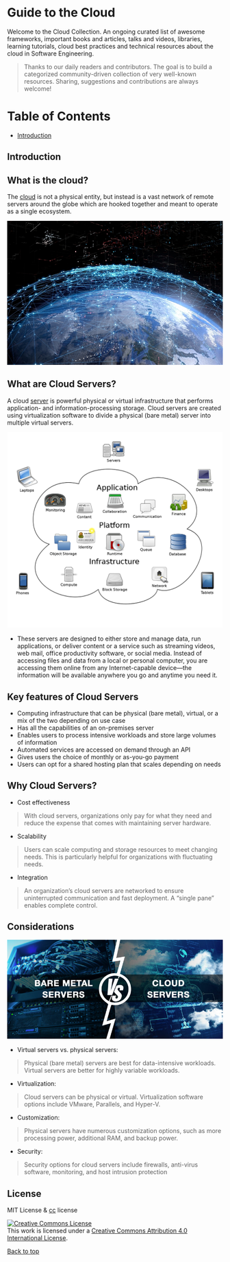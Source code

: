 
# Guide to the Cloud

Welcome to the Cloud Collection. An ongoing curated list of awesome frameworks, important books and articles, talks and videos, libraries, learning tutorials, cloud best practices and technical resources about the cloud in Software Engineering.

> Thanks to our daily readers and contributors. The goal is to build a categorized community-driven collection of very well-known resources. Sharing, suggestions and contributions are always welcome!

# Table of Contents
- [Introduction](#)


## Introduction

## What is the cloud?
The [cloud](https://azure.microsoft.com/en-us/resources/cloud-computing-dictionary/what-is-the-cloud) is not a physical entity, but instead is a vast network of remote servers around the globe which are hooked together and meant to operate as a single ecosystem.

![cloudnetwork](https://github.com/exajobs/cloud-collection/blob/main/Img/cloud_network.jpg)


## What are Cloud Servers?
A cloud [server](https://www.ibm.com/cloud/learn/cloud-server) is powerful physical or virtual infrastructure that performs application- and information-processing storage. Cloud servers are created using virtualization software to divide a physical (bare metal) server into multiple virtual servers. 

![cloudsevers](https://github.com/exajobs/cloud-collection/blob/main/Img/1200px-Cloud_computing.png.png)
- These servers are designed to either store and manage data, run applications, or deliver content or a service such as streaming videos, web mail, office productivity software, or social media. Instead of accessing files and data from a local or personal computer, you are accessing them online from any Internet-capable device—the information will be available anywhere you go and anytime you need it.



## Key features of Cloud Servers
- Computing infrastructure that can be physical (bare metal), virtual, or a mix of the two depending on use case
- Has all the capabilities of an on-premises server
- Enables users to process intensive workloads and store large volumes of information
- Automated services are accessed on demand through an API
- Gives users the choice of monthly or as-you-go payment
- Users can opt for a shared hosting plan that scales depending on needs

## Why Cloud Servers?
- Cost effectiveness
> With cloud servers, organizations only pay for what they need and reduce the expense that comes with maintaining server hardware.

- Scalability
> Users can scale computing and storage resources to meet changing needs. This is particularly helpful for organizations with fluctuating needs.


- Integration
> An organization’s cloud servers are networked to ensure uninterrupted communication and fast deployment. A “single pane” enables complete control.

## Considerations

![cloudserversconsideration](https://github.com/exajobs/cloud-collection/blob/main/Img/Bare-Metal-Server-vs.-Cloud-Servers.jpg)

- Virtual servers vs. physical servers:
>  Physical (bare metal) servers are best for data-intensive workloads. Virtual servers are better for highly variable workloads.

- Virtualization:
> Cloud servers can be physical or virtual. Virtualization software options include VMware, Parallels, and Hyper-V.

- Customization:
>  Physical servers have numerous customization options, such as more processing power, additional RAM, and backup power.

- Security:
> Security options for cloud servers include firewalls, anti-virus software, monitoring, and host intrusion protection




## License
MIT License & [cc](https://creativecommons.org/licenses/by/4.0/) license

<a rel="license" href="http://creativecommons.org/licenses/by/4.0/"><img alt="Creative Commons License" style="border-width:0" src="https://i.creativecommons.org/l/by/4.0/88x31.png" /></a><br />This work is licensed under a <a rel="license" href="http://creativecommons.org/licenses/by/4.0/">Creative Commons Attribution 4.0 International License</a>.

[Back to top](#guide-to-the-cloud)

